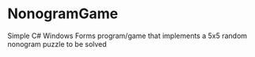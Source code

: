 # NonogramGame

Simple C# Windows Forms program/game that implements a 5x5 random nonogram puzzle to be solved
